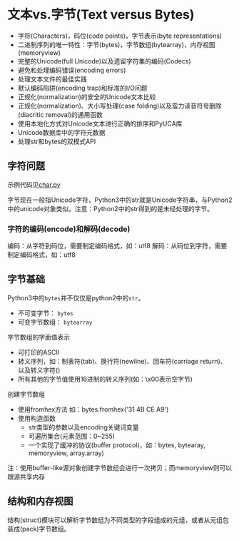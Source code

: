 # 文本vs.字节(Text versus Bytes)

- 字符(Characters)，码位(code points)，字节表示(byte representations)
- 二进制序列的唯一特性：字节(bytes)，字节数组(bytearray)，内存视图(memoryview)
- 完整的Unicode(full Unicode)以及遗留字符集的编码(Codecs)
- 避免和处理编码错误(encoding errors)
- 处理文本文件的最佳实践
- 默认编码陷阱(encoding trap)和标准的I/O问题
- 正规化(normalization)的安全的Unicode文本比较
- 正规化(normalization)、大小写处理(case folding)以及蛮力读音符号删除(diacritic removal)的通用函数
- 使用本地化方式对Unicode文本进行正确的排序和PyUCA库
- Unicode数据库中的字符元数据
- 处理str和bytes的双模式API

## 字符问题

示例代码见[char.py](char.py)

字节现在一般指Unicode字符，Python3中的str就是Unicode字符串，与Python2中的unicode对象类似。注意：Python2中的str得到的是未经处理的字节。

### 字符的编码(encode)和解码(decode)

编码：从字符到码位，需要制定编码格式，如：utf8
解码：从码位到字符，需要制定编码格式，如：utf8

## 字节基础

Python3中的`bytes`并不仅仅是python2中的`str`。

- 不可变字节： `bytes`
- 可变字节数组： `bytearray`

字节数组的字面值表示

- 可打印的ASCII
- 转义序列，如：制表符(tab)、换行符(newline)、回车符(carriage return)、以及转义字符(\)
- 所有其他的字节值使用16进制的转义序列(如：\x00表示空字节)

创建字节数组

- 使用fromhex方法 如：bytes.fromhex('31 4B CE A9')
- 使用构造函数
    - str类型的参数以及encoding关键词变量
    - 可遍历集合(元素范围：0~255)
    - 一个实现了缓冲的协议(buffer protocol)，如：bytes, bytearay, memoryview, array.array)

注：使用buffer-like源对象创建字节数组会进行一次拷贝；而memoryview则可以跟源共享内存

## 结构和内存视图

结构(struct)模块可以解析字节数组为不同类型的字段组成的元组，或者从元组包装成(pack)字节数组。


